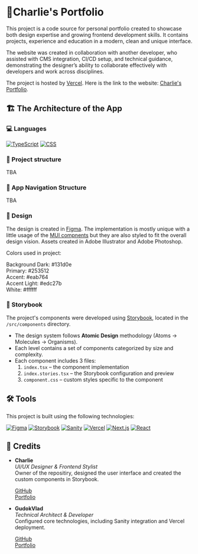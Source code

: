 # 📔Charlie's Portfolio

This project is a code source for personal portfolio created to showcase both design expertise and growing frontend development skills. It contains projects, experience and education in a modern, clean and unique interface.

The website was created in collaboration with another developer, who assisted with CMS integration, CI/CD setup, and technical guidance, demonstrating the designer’s ability to collaborate effectively with developers and work across disciplines.

The project is hosted by [Vercel](https://www.vercel.com/). Here is the link to the website: [Charlie's Portfolio](https://portfolio-charlie-eight.vercel.app/).

## 🏗️ The Architecture of the App

### 💻 Languages

[![TypeScript](https://img.shields.io/badge/TypeScript-3178C6?logo=typescript&logoColor=white)](https://www.typescriptlang.org/)
[![CSS](https://img.shields.io/badge/CSS-1572B6?logo=css3&logoColor=white)](https://developer.mozilla.org/docs/Web/CSS)

### 📂 Project structure

TBA

### 🧭 App Navigation Structure

TBA

### 🎨 Design

The design is created in [Figma](https://www.figma.com/). The implementation is mostly unique with a little usage of the [MUI compnents](https://mui.com/) but they are also styled to fit the overall design vision. Assets created in Adobe Illustrator and Adobe Photoshop.

Colors used in project:

Background Dark: #131d0e  
Primary: #253512  
Accent: #eab764  
Accent Light: #edc27b  
White: #ffffff

### 📘 Storybook

The project's components were developed using [Storybook](https://storybook.js.org/), located in the `/src/components` directory.

- The design system follows **Atomic Design** methodology (Atoms → Molecules → Organisms).
- Each level contains a set of components categorized by size and complexity.
- Each component includes 3 files:
  1. `index.tsx` – the component implementation
  2. `index.stories.tsx` – the Storybook configuration and preview
  3. `component.css` – custom styles specific to the component

## 🛠️ Tools

This project is built using the following technologies:

[![Figma](https://img.shields.io/badge/Figma-F24E1E?logo=figma&logoColor=white)](https://www.figma.com/)
[![Storybook](https://img.shields.io/badge/Storybook-FF4785?logo=storybook&logoColor=white)](https://storybook.js.org/)
[![Sanity](https://img.shields.io/badge/Sanity-EF2D5E?logo=sanity&logoColor=white)](https://www.sanity.io/)
[![Vercel](https://img.shields.io/badge/Vercel-000000?logo=vercel&logoColor=white)](https://vercel.com/)
[![Next.js](https://img.shields.io/badge/Next.js-000000?logo=nextdotjs&logoColor=white)](https://nextjs.org/)
[![React](https://img.shields.io/badge/React-20232A?logo=react&logoColor=61DAFB)](https://reactjs.org/)

## 🎅 Credits

- **Charlie**  
  _UI/UX Designer & Frontend Stylist_  
  Owner of the repositiry, designed the user interface and created the custom components in Storybook.

  [GitHub](https://github.com/charliesmir)  
  [Portfolio](https://portfolio-charlie-eight.vercel.app/)

- **GudokVlad**  
  _Technical Architect & Developer_  
  Configured core technologies, including Sanity integration and Vercel deployment.

  [GitHub](https://github.com/GudokVlad-Pilot)  
  [Portfolio](https://gudokvlad.com/)
